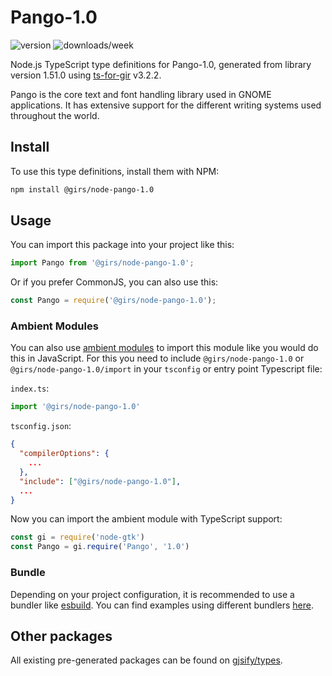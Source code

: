 
# Pango-1.0

![version](https://img.shields.io/npm/v/@girs/node-pango-1.0)
![downloads/week](https://img.shields.io/npm/dw/@girs/node-pango-1.0)


Node.js TypeScript type definitions for Pango-1.0, generated from library version 1.51.0 using [ts-for-gir](https://github.com/gjsify/ts-for-gir) v3.2.2.

Pango is the core text and font handling library used in GNOME applications. It has extensive support for the different writing systems used throughout the world.

## Install

To use this type definitions, install them with NPM:
```bash
npm install @girs/node-pango-1.0
```

## Usage

You can import this package into your project like this:
```ts
import Pango from '@girs/node-pango-1.0';
```

Or if you prefer CommonJS, you can also use this:
```ts
const Pango = require('@girs/node-pango-1.0');
```

### Ambient Modules

You can also use [ambient modules](https://github.com/gjsify/ts-for-gir/tree/main/packages/cli#ambient-modules) to import this module like you would do this in JavaScript.
For this you need to include `@girs/node-pango-1.0` or `@girs/node-pango-1.0/import` in your `tsconfig` or entry point Typescript file:

`index.ts`:
```ts
import '@girs/node-pango-1.0'
```

`tsconfig.json`:
```json
{
  "compilerOptions": {
    ...
  },
  "include": ["@girs/node-pango-1.0"],
  ...
}
```

Now you can import the ambient module with TypeScript support: 

```ts
const gi = require('node-gtk')
const Pango = gi.require('Pango', '1.0')
```


### Bundle

Depending on your project configuration, it is recommended to use a bundler like [esbuild](https://esbuild.github.io/). You can find examples using different bundlers [here](https://github.com/gjsify/ts-for-gir/tree/main/examples).

## Other packages

All existing pre-generated packages can be found on [gjsify/types](https://github.com/gjsify/types).

